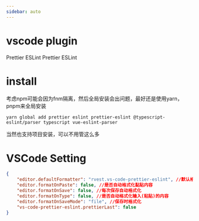 ```yaml
---
sidebar: auto
---
```


# vscode plugin

Prettier
ESLint
Prettier ESLint

# install

考虑npm可能会因为fnm隔离，然后全局安装会出问题，最好还是使用yarn，pnpm来全局安装

```shell
yarn global add prettier eslint prettier-eslint @typescript-eslint/parser typescript vue-eslint-parser
```

当然也支持项目安装，可以不用管这么多

# VSCode Setting

```json
{
    "editor.defaultFormatter": "rvest.vs-code-prettier-eslint", //默认格式化
    "editor.formatOnPaste": false, //是否自动格式化黏贴内容
    "editor.formatOnSave": false, //每次保存自动格式化
    "editor.formatOnType": false, //是否自动格式化输入(粘贴)的内容
    "editor.formatOnSaveMode": "file", //保存时格式化
    "vs-code-prettier-eslint.prettierLast": false
}
```